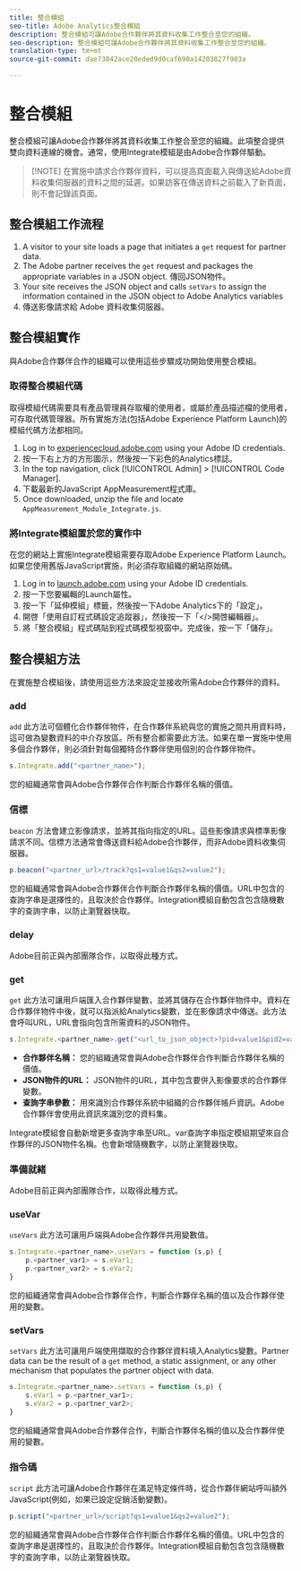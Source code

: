 ```yaml
---
title: 整合模組
seo-title: Adobe Analytics整合模組
description: 整合模組可讓Adobe合作夥伴將其資料收集工作整合至您的組織。
seo-description: 整合模組可讓Adobe合作夥伴將其資料收集工作整合至您的組織。
translation-type: tm+mt
source-git-commit: dae73042ace20eded9d0caf690a14203827f903a

---
```



# 整合模組

整合模組可讓Adobe合作夥伴將其資料收集工作整合至您的組織。此項整合提供雙向資料連線的機會。通常，使用Integrate模組是由Adobe合作夥伴驅動。

> [!NOTE] 在實施中請求合作夥伴資料，可以提高頁面載入與傳送給Adobe資料收集伺服器的資料之間的延遲。如果訪客在傳送資料之前載入了新頁面，則不會記錄該頁面。

## 整合模組工作流程

1. A visitor to your site loads a page that initiates a `get` request for partner data.
2. The Adobe partner receives the `get` request and packages the appropriate variables in a JSON object. 傳回JSON物件。
3. Your site receives the JSON object and calls `setVars` to assign the information contained in the JSON object to Adobe Analytics variables
4. 傳送影像請求給 Adobe 資料收集伺服器。

## 整合模組實作

與Adobe合作夥伴合作的組織可以使用這些步驟成功開始使用整合模組。

### 取得整合模組代碼

取得模組代碼需要具有產品管理員存取權的使用者，或屬於產品描述檔的使用者，可存取代碼管理器。所有實施方法(包括Adobe Experience Platform Launch)的模組代碼方法都相同。

1. Log in to [experiencecloud.adobe.com](https://experiencecloud.adobe.com) using your Adobe ID credentials.
1. 按一下右上方的方形圖示，然後按一下彩色的Analytics標誌。
1. In the top navigation, click [!UICONTROL Admin] &gt; [!UICONTROL Code Manager].
1. 下載最新的JavaScript AppMeasurement程式庫。
1. Once downloaded, unzip the file and locate `AppMeasurement_Module_Integrate.js`.

### 將Integrate模組置於您的實作中

在您的網站上實施Integrate模組需要存取Adobe Experience Platform Launch。如果您使用舊版JavaScript實施，則必須存取組織的網站原始碼。

1. Log in to [launch.adobe.com](https://launch.adobe.com) using your Adobe ID credentials.
2. 按一下您要編輯的Launch屬性。
3. 按一下「延伸模組」標籤，然後按一下Adobe Analytics下的「設定」。
4. 開啓「使用自訂程式碼設定追蹤器」，然後按一下「&lt;/&gt;開啓編輯器」。
5. 將「整合模組」程式碼貼到程式碼模型視窗中。完成後，按一下「儲存」。

## 整合模組方法

在實施整合模組後，請使用這些方法來設定並接收所需Adobe合作夥伴的資料。

### add

`add` 此方法可個體化合作夥伴物件，在合作夥伴系統與您的實施之間共用資料時，這可做為變數資料的中介存放區。所有整合都需要此方法。如果在單一實施中使用多個合作夥伴，則必須針對每個獨特合作夥伴使用個別的合作夥伴物件。

```JavaScript
s.Integrate.add("<partner_name>");
```

您的組織通常會與Adobe合作夥伴合作判斷合作夥伴名稱的價值。

### 信標

`beacon` 方法會建立影像請求，並將其指向指定的URL。這些影像請求與標準影像請求不同。信標方法通常會傳送資料給Adobe合作夥伴，而非Adobe資料收集伺服器。

```JavaScript
p.beacon("<partner_url>/track?qs1=value1&qs2=value2");
```

您的組織通常會與Adobe合作夥伴合作判斷合作夥伴名稱的價值。URL中包含的查詢字串是選擇性的，且取決於合作夥伴。Integration模組自動包含包含隨機數字的查詢字串，以防止瀏覽器快取。

### delay

Adobe目前正與內部團隊合作，以取得此種方式。

### get

`get` 此方法可讓用戶端匯入合作夥伴變數，並將其儲存在合作夥伴物件中。資料在合作夥伴物件中後，就可以指派給Analytics變數，並在影像請求中傳送。此方法會呼叫URL，URL會指向包含所需資料的JSON物件。

```JavaScript
s.Integrate.<partner_name>.get("<url_to_json_object>?pid=value1&pid2=value2");
```

* **合作夥伴名稱：** 您的組織通常會與Adobe合作夥伴合作判斷合作夥伴名稱的價值。
* **JSON物件的URL：** JSON物件的URL，其中包含要併入影像要求的合作夥伴變數。
* **查詢字串參數：** 用來識別合作夥伴系統中組織的合作夥伴帳戶資訊。Adobe合作夥伴會使用此資訊來識別您的資料集。

Integrate模組會自動新增更多查詢字串至URL。var查詢字串指定模組期望來自合作夥伴的JSON物件名稱。也會新增隨機數字，以防止瀏覽器快取。

### 準備就緒

Adobe目前正與內部團隊合作，以取得此種方式。

### useVar

`useVars` 此方法可讓用戶端與Adobe合作夥伴共用變數值。

```JavaScript
s.Integrate.<partner_name>.useVars = function (s,p) {
    p.<partner_var1> = s.eVar1;
    p.<partner_var2> = s.eVar2;
}
```

您的組織通常會與Adobe合作夥伴合作，判斷合作夥伴名稱的值以及合作夥伴使用的變數。

### setVars

`setVars` 此方法可讓用戶端使用擷取的合作夥伴資料填入Analytics變數。Partner data can be the result of a `get` method, a static assignment, or any other mechanism that populates the partner object with data.

```JavaScript
s.Integrate.<partner_name>.setVars = function (s,p) {
    s.eVar1 = p.<partner_var1>;
    s.eVar2 = p.<partner_var2>;
}
```

您的組織通常會與Adobe合作夥伴合作，判斷合作夥伴名稱的值以及合作夥伴使用的變數。

### 指令碼

`script` 此方法可讓Adobe合作夥伴在滿足特定條件時，從合作夥伴網站呼叫額外JavaScript(例如，如果已設定促銷活動變數)。

```JavaScript
p.script("<partner_url>/script?qs1=value1&qs2=value2");
```

您的組織通常會與Adobe合作夥伴合作判斷合作夥伴名稱的價值。URL中包含的查詢字串是選擇性的，且取決於合作夥伴。Integration模組自動包含包含隨機數字的查詢字串，以防止瀏覽器快取。
